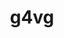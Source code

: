 ---
title: "g4vg"
layout: cache
categories: [package, v2025.07.0]
meta: {"compilers": ["gcc@11.4.0"], "num_specs": 1, "num_specs_by_stack": {"hep": 1, "root": 1}, "oss": ["ubuntu22.04"], "platforms": ["linux"], "stacks": ["hep", "root"], "targets": ["x86_64_v3"], "versions": ["1.0.4"]}
spec_details: [{"compiler": "gcc@11.4.0", "hash": "7sk75qskxhnju5grhdfu7bnkaocn7sor", "os": "ubuntu22.04", "platform": "linux", "size": "-", "stacks": ["hep", "root"], "target": "x86_64_v3", "variants": ["build_system=cmake", "build_type=Release", "~debug", "generator=make", "~ipo", "+shared"], "versions": ["1.0.4"]}]
---